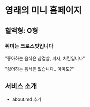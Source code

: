 # 영래의 미니 홈페이지

## 혈액형: O형

### 취미는 크로스핏입니다

"좋아하는 음식은 삼겹살, 피자, 치킨입니다"

"싫어하는 음식은 없습니다.. 아마도?"

## 서비스 소개
- about.md 추가